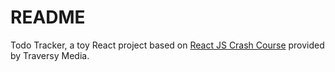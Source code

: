 # README

Todo Tracker, a toy React project based on [React JS Crash Course](https://www.youtube.com/watch?v=w7ejDZ8SWv8) provided by Traversy Media.